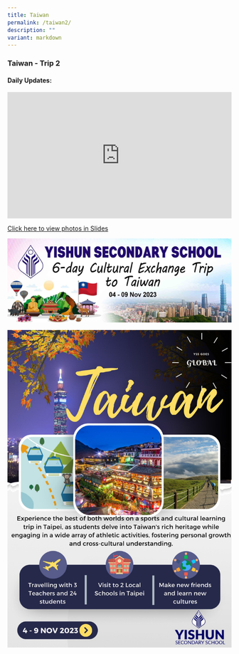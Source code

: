 ```yaml
---
title: Taiwan
permalink: /taiwan2/
description: ""
variant: markdown
---
```

### Taiwan - Trip 2

#### Daily Updates:

<style>
  .iframe-container {
    position: relative;
    width: 100%;
    padding-bottom: 56.25%; /* 16:9 aspect ratio (height / width) */
  }

  .iframe-container iframe {
    position: absolute;
    top: 0;
    left: 0;
    width: 100%;
    height: 100%;
  }
</style>


<div class="iframe-container">
  <iframe allowfullscreen="true" frameborder="0" src="https://docs.google.com/presentation/d/e/2PACX-1vSSFNXnZCL8r7ofMe7_TrWQ-atJPXKVOol4dZ9IefKtBF_BEK_AdWjRheIxznFXWVeWG7BdpmALolht/embed?start=true&amp;loop=true&amp;delayms=5000"></iframe>
</div>

[Click here to view photos in Slides](https://docs.google.com/presentation/d/12jJo-27zvqYj7a1W2_eFyfPukDg04F9O07uF1rtQ-j4/edit?usp=sharing)

![](/images/YSS%20Exp/YSS_Goes_Global/ty12-yss.png)

![](/images/YSS%20Exp/YSS_Goes_Global/taiwan-2-poster.jpeg)